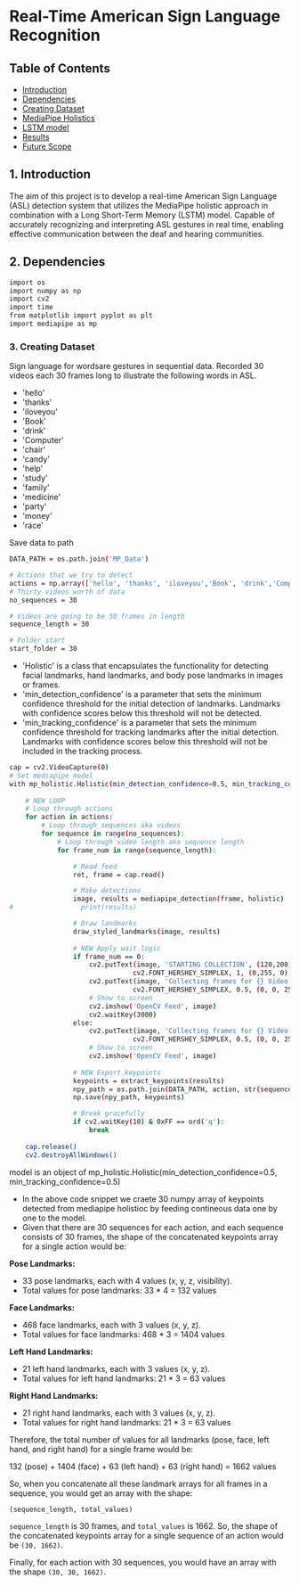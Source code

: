# Real-Time American Sign Language Recognition





  
## Table of Contents
- [Introduction](#introduction)
- [Dependencies](#dependencies)
- [Creating Dataset](#dataset)
- [MediaPipe Holistics](#mediapipe-holistics)
- [LSTM model](#lstm-model)
- [Results](#results)
- [Future Scope](#future-scope)

## 1. Introduction

The aim of this project is to develop a real-time American Sign Language (ASL) detection system that utilizes the MediaPipe holistic approach in combination with a Long Short-Term Memory (LSTM) model. Capable of accurately recognizing and interpreting ASL gestures in real time, enabling effective communication between the deaf and hearing communities.

## 2. Dependencies

```bash
import os
import numpy as np
import cv2
import time
from matplotlib import pyplot as plt
import mediapipe as mp
```

### 3. Creating Dataset

Sign language for wordsare gestures in sequential data.
Recorded 30 videos each 30 frames long to illustrate the following words in ASL.

- 'hello'
- 'thanks'
- 'iloveyou'
- 'Book'
- 'drink'
- 'Computer'
-  'chair'
-  'candy'
-  'help'
-  'study'
-  'family'
-  'medicine'
-  'party'
-  'money'
-  'race'

Save data to path 

```bash
DATA_PATH = os.path.join('MP_Data') 

# Actions that we try to detect
actions = np.array(['hello', 'thanks', 'iloveyou','Book', 'drink','Computer', 'chair','candy','help','study','family','medicine','party','money','race'])
# Thirty videos worth of data
no_sequences = 30

# Videos are going to be 30 frames in length
sequence_length = 30

# Folder start
start_folder = 30
```

- 'Holistic' is a class that encapsulates the functionality for detecting facial landmarks, hand landmarks, and body pose landmarks in images or frames.
- 'min_detection_confidence' is a parameter that sets the minimum confidence threshold for the initial detection of landmarks. Landmarks with confidence scores below this threshold will not be detected.
- 'min_tracking_confidence' is a parameter that sets the minimum confidence threshold for tracking landmarks after the initial detection. Landmarks with confidence scores below this threshold will not be included in the tracking process.

  
```bash
cap = cv2.VideoCapture(0)
# Set mediapipe model 
with mp_holistic.Holistic(min_detection_confidence=0.5, min_tracking_confidence=0.5) as holistic:
    
    # NEW LOOP
    # Loop through actions
    for action in actions:
        # Loop through sequences aka videos
        for sequence in range(no_sequences):
            # Loop through video length aka sequence length
            for frame_num in range(sequence_length):

                # Read feed
                ret, frame = cap.read()

                # Make detections
                image, results = mediapipe_detection(frame, holistic)
#                 print(results)

                # Draw landmarks
                draw_styled_landmarks(image, results)
                
                # NEW Apply wait logic
                if frame_num == 0: 
                    cv2.putText(image, 'STARTING COLLECTION', (120,200), #(x,y)
                               cv2.FONT_HERSHEY_SIMPLEX, 1, (0,255, 0), 4, cv2.LINE_AA)
                    cv2.putText(image, 'Collecting frames for {} Video Number {}'.format(action, sequence), (15,12), 
                               cv2.FONT_HERSHEY_SIMPLEX, 0.5, (0, 0, 255), 1, cv2.LINE_AA)
                    # Show to screen
                    cv2.imshow('OpenCV Feed', image)
                    cv2.waitKey(3000)
                else: 
                    cv2.putText(image, 'Collecting frames for {} Video Number {}'.format(action, sequence), (15,12), 
                               cv2.FONT_HERSHEY_SIMPLEX, 0.5, (0, 0, 255), 1, cv2.LINE_AA)
                    # Show to screen
                    cv2.imshow('OpenCV Feed', image)
                
                # NEW Export keypoints
                keypoints = extract_keypoints(results)
                npy_path = os.path.join(DATA_PATH, action, str(sequence), str(frame_num))
                np.save(npy_path, keypoints)

                # Break gracefully
                if cv2.waitKey(10) & 0xFF == ord('q'):
                    break
                    
    cap.release()
    cv2.destroyAllWindows()
```
model is an object of mp_holistic.Holistic(min_detection_confidence=0.5, min_tracking_confidence=0.5)

- In the above code snippet we craete 30 numpy array of keypoints detected from mediapipe holistioc by feeding contineous data one by one to the model.
- Given that there are 30 sequences for each action, and each sequence consists of 30 frames, the shape of the concatenated keypoints array for a single action would be:

**Pose Landmarks:**
- 33 pose landmarks, each with 4 values (x, y, z, visibility).
- Total values for pose landmarks: 33 * 4 = 132 values

**Face Landmarks:**
- 468 face landmarks, each with 3 values (x, y, z).
- Total values for face landmarks: 468 * 3 = 1404 values

**Left Hand Landmarks:**
- 21 left hand landmarks, each with 3 values (x, y, z).
- Total values for left hand landmarks: 21 * 3 = 63 values

**Right Hand Landmarks:**
- 21 right hand landmarks, each with 3 values (x, y, z).
- Total values for right hand landmarks: 21 * 3 = 63 values

Therefore, the total number of values for all landmarks (pose, face, left hand, and right hand) for a single frame would be:

132 (pose) + 1404 (face) + 63 (left hand) + 63 (right hand) = 1662 values

So, when you concatenate all these landmark arrays for all frames in a sequence, you would get an array with the shape:

`(sequence_length, total_values)`

`sequence_length` is 30 frames, and `total_values` is 1662. So, the shape of the concatenated keypoints array for a single sequence of an action would be `(30, 1662)`.

Finally, for each action with 30 sequences, you would have an array with the shape `(30, 30, 1662)`.
